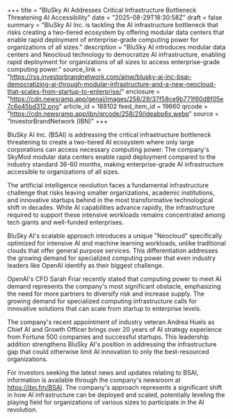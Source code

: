 +++
title = "BluSky AI Addresses Critical Infrastructure Bottleneck Threatening AI Accessibility"
date = "2025-08-29T18:30:58Z"
draft = false
summary = "BluSky AI Inc. is tackling the AI infrastructure bottleneck that risks creating a two-tiered ecosystem by offering modular data centers that enable rapid deployment of enterprise-grade computing power for organizations of all sizes."
description = "BluSky AI introduces modular data centers and Neocloud technology to democratize AI infrastructure, enabling rapid deployment for organizations of all sizes to access enterprise-grade computing power."
source_link = "https://rss.investorbrandnetwork.com/ainw/blusky-ai-inc-bsai-democratizing-ai-through-modular-infrastructure-and-a-new-neocloud-that-scales-from-startup-to-enterprise/"
enclosure = "https://cdn.newsramp.app/genai/images/258/29/37f58ce9b771f60d8f05e7c6e45bd312.png"
article_id = 188102
feed_item_id = 19660
qrcode = "https://cdn.newsramp.app/ibn/qrcode/258/29/ideabp6x.webp"
source = "InvestorBrandNetwork (IBN)"
+++

<p>BluSky AI Inc. (BSAI) is addressing the critical infrastructure bottleneck threatening to create a two-tiered AI ecosystem where only large corporations can access necessary computing power. The company's SkyMod modular data centers enable rapid deployment compared to the industry standard 36-60 months, making enterprise-grade AI infrastructure accessible to organizations of all sizes.</p><p>The artificial intelligence revolution faces a fundamental infrastructure challenge that risks leaving smaller organizations, academic institutions, and innovative startups behind in the most transformative technological shift in decades. While AI capabilities advance rapidly, the infrastructure required to support these intensive workloads remains concentrated among tech giants and well-funded enterprises.</p><p>BluSky AI's scalable approach introduces a unique "Neocloud" specifically optimized for intensive AI and machine learning workloads, unlike traditional clouds that offer general purpose services. This differentiation addresses the growing demand for specialized computing power that even industry leaders like OpenAI identify as their biggest challenge.</p><p>OpenAI's CFO Sarah Friar recently stated that computing power to meet AI demand represents the company's most significant obstacle, emphasizing the need for more partners to diversify risk and increase supply. The growing demand for specialized computing infrastructure calls for innovative solutions that can scale from startup to enterprise levels.</p><p>The company's recent appointment of industry veteran Andrea Huels as Chief AI and Growth Officer brings over 20 years of AI strategy experience from Fortune 500 companies and successful startups. This leadership addition strengthens BluSky AI's position in addressing the infrastructure gap that could otherwise limit AI innovation to only the best-resourced organizations.</p><p>For investors seeking the latest news and updates relating to BSAI, information is available through the company's newsroom at <a href="https://ibn.fm/BSAI" rel="nofollow" target="_blank">https://ibn.fm/BSAI</a>. The company's approach represents a significant shift in how AI infrastructure can be deployed and scaled, potentially leveling the playing field for organizations of various sizes to participate in the AI revolution.</p>
